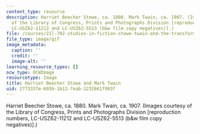 ```yaml
---
content_type: resource
description: Harriet Beecher Stowe, ca. 1880. Mark Twain, ca. 1907. (Images courtesy
  of the Library of Congress, Prints and Photographs Division [reproduction numbers,
  LC-USZ62-11212 and LC-USZ62-5513 (b&w film copy negatives)].)
file: /courses/21l-702-studies-in-fiction-stowe-twain-and-the-transformation-of-19th-century-america-fall-2004/2773337e60361b127eab1232661f993f_chp_stud_fiction.gif
file_type: image/gif
image_metadata:
  caption: ''
  credit: ''
  image-alt: ''
learning_resource_types: []
ocw_type: OCWImage
resourcetype: Image
title: Harriet Beecher Stowe and Mark Twain
uid: 2773337e-6036-1b12-7eab-1232661f993f
---
```

Harriet Beecher Stowe, ca. 1880. Mark Twain, ca. 1907. (Images courtesy of the Library of Congress, Prints and Photographs Division [reproduction numbers, LC-USZ62-11212 and LC-USZ62-5513 (b&w film copy negatives)].)

